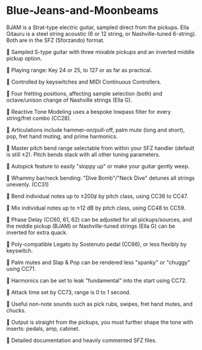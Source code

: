 # Blue-Jeans-and-Moonbeams
BJAM is a Strat-type electric guitar, sampled direct from the pickups. Ella Gitauru is a steel string acoustic (6 or 12 string, or Nashville-tuned 6-string). Both are in the SFZ (Sforzando) format.

🎸	Sampled S-type guitar with three mixable pickups and an inverted middle pickup option.

🎸	Playing range: Key 24 or 25, to 127 or as far as practical.

🎸	Controlled by keyswitches and MIDI Continuous Controllers.

🎸	Four fretting positions, affecting sample selection (both) and octave/unison change of Nashville strings (Ella G).

🎸	Reactive Tone Modeling uses a bespoke lowpass filter for every string/fret combo (CC28).

🎸	Articulations include hammer-on/pull-off, palm mute (long and short), pop, fret hand muting, and prime harmonics.

🎸	Master pitch bend range selectable from within your SFZ handler (default is still ±2). Pitch bends stack with all other tuning parameters.

🎸	Autopick feature to easily "sloppy up" or make your guitar gently weep.

🎸	Whammy bar/neck bending: "Dive Bomb"/"Neck Dive" detunes all strings unevenly. (CC31)

🎸	Bend individual notes up to ±200ȼ by pitch class, using CC36 to CC47.

🎸	Mix individual notes up to ±12 dB by pitch class, using CC48 to CC59.

🎸	Phase Delay (CC60, 61, 62) can be adjusted for all pickups/sources, and the middle pickup (BJAM) or Nashville-tuned strings (Ella G) can be inverted for extra quack.

🎸	Poly-compatible Legato by Sostenuto pedal (CC66), or less flexibly by keyswitch.

🎸	Palm mutes and Slap & Pop can be rendered less "spanky" or "chuggy" using CC71.

🎸	Harmonics can be set to leak "fundamental" into the start using CC72.

🎸	Attack time set by CC73, range is 0 to 1 second.

🎸	Useful non-note sounds such as pick rubs, swipes, fret hand mutes, and chucks.

🎸	Output is straight from the pickups, you must further shape the tone with inserts: pedals, amp, cabinet.

🎸	Detailed documentation and heavily commented SFZ files.
